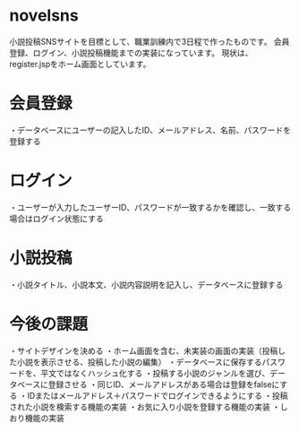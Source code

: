 # novelsns
小説投稿SNSサイトを目標として、職業訓練内で3日程で作ったものです。
会員登録、ログイン、小説投稿機能までの実装になっています。
現状は、register.jspをホーム画面としています。

# 会員登録
・データベースにユーザーの記入したID、メールアドレス、名前、パスワードを登録する

# ログイン
・ユーザーが入力したユーザーID、パスワードが一致するかを確認し、一致する場合はログイン状態にする

# 小説投稿
・小説タイトル、小説本文、小説内容説明を記入し、データベースに登録する

# 今後の課題
・サイトデザインを決める
・ホーム画面を含む、未実装の画面の実装（投稿した小説を表示させる、投稿した小説の編集）
・データベースに保存するパスワードを、平文ではなくハッシュ化する
・投稿する小説のジャンルを選び、データベースに登録させる
・同じID、メールアドレスがある場合は登録をfalseにする
・IDまたはメールアドレス＋パスワードでログインできるようにする
・投稿された小説を検索する機能の実装
・お気に入り小説を登録する機能の実装
・しおり機能の実装
